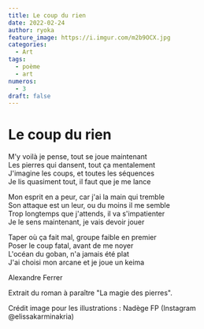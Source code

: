 ```yaml
---
title: Le coup du rien
date: 2022-02-24
author: ryoka
feature_image: https://i.imgur.com/m2b9OCX.jpg
categories:
  - Art
tags:
  - poème
  - art
numeros: 
  - 3
draft: false
---
```


Le coup du rien
==

M'y voilà je pense, tout se joue maintenant  
Les pierres qui dansent, tout ça mentalement  
J'imagine les coups, et toutes les séquences  
Je lis quasiment tout, il faut que je me lance  


Mon esprit en a peur, car j'ai la main qui tremble  
Son attaque est un leur, ou du moins il me semble  
Trop longtemps que j'attends, il va s'impatienter  
Je le sens maintenant, je vais devoir jouer  


Taper où ça fait mal, groupe faible en premier  
Poser le coup fatal, avant de me noyer  
L'océan du goban, n'a jamais été plat  
J'ai choisi mon arcane et je joue un keima  


Alexandre Ferrer



Extrait du roman à paraître "La magie des pierres".

Crédit image pour les illustrations : Nadège FP (Instagram @elissakarminakria)
